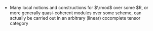 - Many local notions and constructions for $\rmod$ over some $R, or more generally quasi-coherent modules over some scheme, can actually be carried out in an arbitrary (linear) cocomplete tensor category